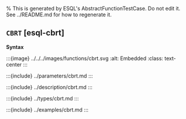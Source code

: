 % This is generated by ESQL's AbstractFunctionTestCase. Do not edit it. See ../README.md for how to regenerate it.

## `CBRT` [esql-cbrt]

**Syntax**

:::{image} ../../../images/functions/cbrt.svg
:alt: Embedded
:class: text-center
:::


:::{include} ../parameters/cbrt.md
:::

:::{include} ../description/cbrt.md
:::

:::{include} ../types/cbrt.md
:::

:::{include} ../examples/cbrt.md
:::
